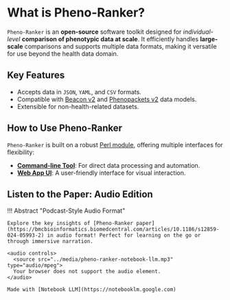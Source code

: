 # What is Pheno-Ranker?

`Pheno-Ranker` is an **open-source** software toolkit designed for _individual-level_ **comparison of phenotypic data at scale**. It efficiently handles **large-scale** comparisons and supports multiple data formats, making it versatile for use beyond the health data domain.

## Key Features
- Accepts data in `JSON`, `YAML`, and `CSV` formats.
- Compatible with [Beacon v2](bff.md) and [Phenopackets v2](pxf.md) data models.
- Extensible for non-health-related datasets.

## How to Use Pheno-Ranker

`Pheno-Ranker` is built on a robust [Perl module](https://metacpan.org/pod/Pheno::Ranker), offering multiple interfaces for flexibility:

- **[Command-line Tool](usage.md#synopsis)**: For direct data processing and automation.
- **[Web App UI](https://pheno-ranker.cnag.eu)**: A user-friendly interface for visual interaction.

## Listen to the Paper: Audio Edition

!!! Abstract "Podcast-Style Audio Format"

    Explore the key insights of [Pheno-Ranker paper](https://bmcbioinformatics.biomedcentral.com/articles/10.1186/s12859-024-05993-2) in audio format! Perfect for learning on the go or through immersive narration.

    <audio controls>
      <source src="../media/pheno-ranker-notebook-llm.mp3" type="audio/mpeg">
      Your browser does not support the audio element.
    </audio>

    Made with [Notebook LLM](https://notebooklm.google.com)
